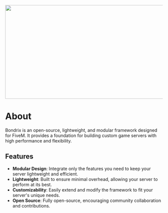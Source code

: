 <p align="center">
  <img width="1920" height="300" src="https://static.wikia.nocookie.net/gtawiki/images/6/66/HeistMonthWeek4-GTAOe-GTA%24500KBonusAdvert.png/revision/latest?cb=20211126070805">
</p>

# About
Bondrix is an open-source, lightweight, and modular framework designed for FiveM. It provides a foundation for building custom game servers with high performance and flexibility.

## Features
- **Modular Design**: Integrate only the features you need to keep your server lightweight and efficient.
- **Lightweight**: Built to ensure minimal overhead, allowing your server to perform at its best.
- **Customizability**: Easily extend and modify the framework to fit your server's unique needs.
- **Open Source**: Fully open-source, encouraging community collaboration and contributions.
